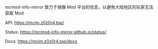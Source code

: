 mcmod-info-mirror 致力于镜像 Mod 平台的信息，以避免大陆地区的玩家无法获取 Mod

API: https://mcim.z0z0r4.top/

Status: https://mcmod-info-mirror.github.io/status/

Docs: https://mcim.z0z0r4.top/docs
